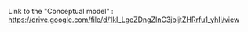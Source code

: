 Link to the "Conceptual model" : https://drive.google.com/file/d/1kI_LgeZDngZInC3jbljtZHRrfu1_yhIj/view
